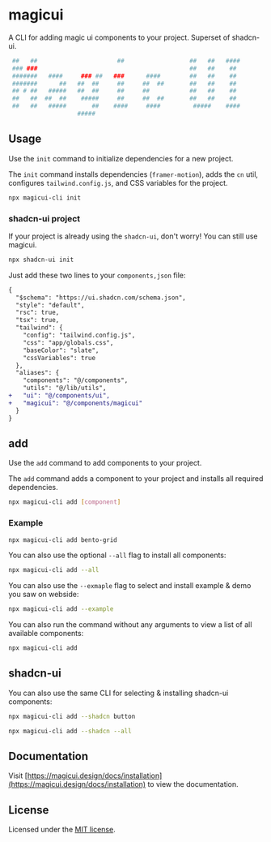 # magicui
A CLI for adding magic ui components to your project. Superset of shadcn-ui.

```bash
 ##   ##                      ##                  ##   ##   ####   
 ### ###                                          ##   ##    ##    
 #######   ####     ### ##   ###      ####        ##   ##    ##    
 #######      ##   ##  ##     ##     ##  ##       ##   ##    ##    
 ## # ##   #####   ##  ##     ##     ##           ##   ##    ##    
 ##   ##  ##  ##    #####     ##     ##  ##       ##   ##    ##    
 ##   ##   #####       ##    ####     ####         #####    ####   
                   #####    
```                                   


## Usage

Use the `init` command to initialize dependencies for a new project.

The `init` command installs dependencies (`framer-motion`), adds the `cn` util, configures `tailwind.config.js`, and CSS variables for the project.

```bash
npx magicui-cli init
```


### shadcn-ui project 
If your project is already using the `shadcn-ui`, don't worry! You can still use magicui.


```bash
npx shadcn-ui init
```

Just add these two lines to your `components,json` file:
```diff
{
  "$schema": "https://ui.shadcn.com/schema.json",
  "style": "default",
  "rsc": true,
  "tsx": true,
  "tailwind": {
    "config": "tailwind.config.js",
    "css": "app/globals.css",
    "baseColor": "slate",
    "cssVariables": true
  },
  "aliases": {
    "components": "@/components",
    "utils": "@/lib/utils",
+   "ui": "@/components/ui",
+   "magicui": "@/components/magicui"
  }
}
```

## add

Use the `add` command to add components to your project.

The `add` command adds a component to your project and installs all required dependencies.

```bash
npx magicui-cli add [component]
```

### Example

```bash
npx magicui-cli add bento-grid
```

You can also use the optional `--all` flag to install all components:
```bash
npx magicui-cli add --all
```

You can also use the `--exmaple` flag to select and install example & demo you saw on webside:
```bash
npx magicui-cli add --example
```



You can also run the command without any arguments to view a list of all available components:

```bash
npx magicui-cli add
```

## shadcn-ui

You can also use the same CLI for selecting & installing shadcn-ui components:

```bash
npx magicui-cli add --shadcn button
```
```bash
npx magicui-cli add --shadcn --all
```

## Documentation

Visit [https://magicui.design/docs/installation](https://magicui.design/docs/installation) to view the documentation.

## License

Licensed under the [MIT license](https://github.com/magicuidesign/magicui/blob/main/LICENSE.md).
